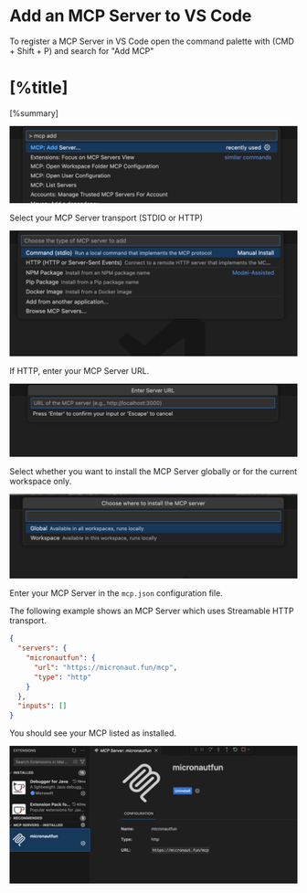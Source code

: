 # Add an MCP Server to VS Code
To register a MCP Server in VS Code open the command palette with (CMD + Shift + P) and search for "Add MCP"

# [%title]

[%summary]

![](vs-code-preference-add-mcp-server.png)

Select your MCP Server transport (STDIO or HTTP)

![](vs-code-mcp-server-transport-selection.png)

If HTTP, enter your MCP Server URL.

![](vs-code-mcp-server-enter-url.png)

Select whether you want to install the MCP Server globally or for the current workspace only.

![](vs-code-select-global-or-workspace.png)

Enter your MCP Server in the `mcp.json` configuration file.

The following example shows an MCP Server which uses Streamable HTTP transport.

```json
{
  "servers": {
    "micronautfun": {
      "url": "https://micronaut.fun/mcp",
      "type": "http"
    }
  },
  "inputs": []
}
```

You should see your MCP listed as installed.

![](vs-code-mcp-servers-installed-micronaut-fun.png)